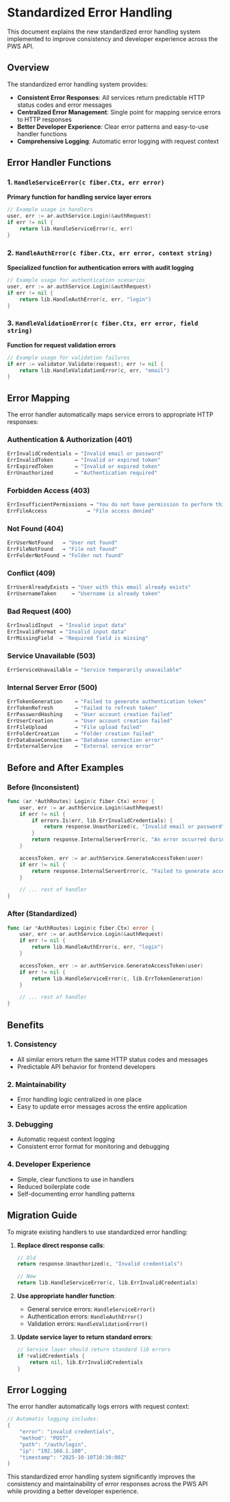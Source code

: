 # Standardized Error Handling

This document explains the new standardized error handling system implemented to improve consistency and developer experience across the PWS API.

## Overview

The standardized error handling system provides:

- **Consistent Error Responses**: All services return predictable HTTP status codes and error messages
- **Centralized Error Management**: Single point for mapping service errors to HTTP responses
- **Better Developer Experience**: Clear error patterns and easy-to-use handler functions
- **Comprehensive Logging**: Automatic error logging with request context

## Error Handler Functions

### 1. `HandleServiceError(c fiber.Ctx, err error)`

**Primary function for handling service layer errors**

```go
// Example usage in handlers
user, err := ar.authService.Login(&authRequest)
if err != nil {
    return lib.HandleServiceError(c, err)
}
```

### 2. `HandleAuthError(c fiber.Ctx, err error, context string)`

**Specialized function for authentication errors with audit logging**

```go
// Example usage for authentication scenarios
user, err := ar.authService.Login(&authRequest)
if err != nil {
    return lib.HandleAuthError(c, err, "login")
}
```

### 3. `HandleValidationError(c fiber.Ctx, err error, field string)`

**Function for request validation errors**

```go
// Example usage for validation failures
if err := validator.Validate(request); err != nil {
    return lib.HandleValidationError(c, err, "email")
}
```

## Error Mapping

The error handler automatically maps service errors to appropriate HTTP responses:

### Authentication & Authorization (401)

```go
ErrInvalidCredentials → "Invalid email or password"
ErrInvalidToken       → "Invalid or expired token"
ErrExpiredToken       → "Invalid or expired token"
ErrUnauthorized       → "Authentication required"
```

### Forbidden Access (403)

```go
ErrInsufficientPermissions → "You do not have permission to perform this action"
ErrFileAccess             → "File access denied"
```

### Not Found (404)

```go
ErrUserNotFound   → "User not found"
ErrFileNotFound   → "File not found"
ErrFolderNotFound → "Folder not found"
```

### Conflict (409)

```go
ErrUserAlreadyExists → "User with this email already exists"
ErrUsernameTaken     → "Username is already taken"
```

### Bad Request (400)

```go
ErrInvalidInput  → "Invalid input data"
ErrInvalidFormat → "Invalid input data"
ErrMissingField  → "Required field is missing"
```

### Service Unavailable (503)

```go
ErrServiceUnavailable → "Service temporarily unavailable"
```

### Internal Server Error (500)

```go
ErrTokenGeneration    → "Failed to generate authentication token"
ErrTokenRefresh       → "Failed to refresh token"
ErrPasswordHashing    → "User account creation failed"
ErrUserCreation       → "User account creation failed"
ErrFileUpload         → "File upload failed"
ErrFolderCreation     → "Folder creation failed"
ErrDatabaseConnection → "Database connection error"
ErrExternalService    → "External service error"
```

## Before and After Examples

### Before (Inconsistent)

```go
func (ar *AuthRoutes) Login(c fiber.Ctx) error {
    user, err := ar.authService.Login(&authRequest)
    if err != nil {
        if errors.Is(err, lib.ErrInvalidCredentials) {
            return response.Unauthorized(c, "Invalid email or password")
        }
        return response.InternalServerError(c, "An error occurred during login")
    }

    accessToken, err := ar.authService.GenerateAccessToken(user)
    if err != nil {
        return response.InternalServerError(c, "Failed to generate access token")
    }

    // ... rest of handler
}
```

### After (Standardized)

```go
func (ar *AuthRoutes) Login(c fiber.Ctx) error {
    user, err := ar.authService.Login(&authRequest)
    if err != nil {
        return lib.HandleAuthError(c, err, "login")
    }

    accessToken, err := ar.authService.GenerateAccessToken(user)
    if err != nil {
        return lib.HandleServiceError(c, lib.ErrTokenGeneration)
    }

    // ... rest of handler
}
```

## Benefits

### 1. **Consistency**

- All similar errors return the same HTTP status codes and messages
- Predictable API behavior for frontend developers

### 2. **Maintainability**

- Error handling logic centralized in one place
- Easy to update error messages across the entire application

### 3. **Debugging**

- Automatic request context logging
- Consistent error format for monitoring and debugging

### 4. **Developer Experience**

- Simple, clear functions to use in handlers
- Reduced boilerplate code
- Self-documenting error handling patterns

## Migration Guide

To migrate existing handlers to use standardized error handling:

1. **Replace direct response calls**:

   ```go
   // Old
   return response.Unauthorized(c, "Invalid credentials")

   // New
   return lib.HandleServiceError(c, lib.ErrInvalidCredentials)
   ```

2. **Use appropriate handler function**:

   - General service errors: `HandleServiceError()`
   - Authentication errors: `HandleAuthError()`
   - Validation errors: `HandleValidationError()`

3. **Update service layer to return standard errors**:
   ```go
   // Service layer should return standard lib errors
   if !validCredentials {
       return nil, lib.ErrInvalidCredentials
   }
   ```

## Error Logging

The error handler automatically logs errors with request context:

```go
// Automatic logging includes:
{
    "error": "invalid credentials",
    "method": "POST",
    "path": "/auth/login",
    "ip": "192.168.1.100",
    "timestamp": "2025-10-10T10:30:00Z"
}
```

This standardized error handling system significantly improves the consistency and maintainability of error responses across the PWS API while providing a better developer experience.
